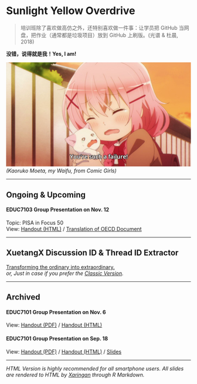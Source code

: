 # Sunlight Yellow Overdrive

> 培训班除了喜欢做高仿之外，还特别喜欢做一件事：让学员把 GitHub 当网盘，把作业（通常都是垃圾项目）放到 GitHub 上刷版。(光谱 & 杜晨, 2018)

**没错，说得就是我！Yes, I am!**  

![Yes I am](./Resources/Youre_such_a_failure.jpg)
*(Kaoruko Moeta, my Waifu, from Comic Girls)*

---

## Ongoing & Upcoming
#### EDUC7103 Group Presentation on Nov. 12
Topic: PISA in Focus 50  
View: [Handout (HTML)](EDUC7103H-1112.html) / [Translation of OECD Document](EDUC7103T-1112.pdf)  

---

## XuetangX Discussion ID & Thread ID Extractor
[Transforming the ordinary into extraordinary.](./XTXExtractor/Index.html)  
*or, Just in case if you prefer the [Classic Version](./XTXExtractor/Legacy.html).*  

---

## Archived

#### EDUC7101 Group Presentation on Nov. 6
View: [Handout (PDF)](EDUC7101P-1106.pdf) / [Handout (HTML)](EDUC7101H-1106.html)  

#### EDUC7101 Group Presentation on Sep. 18
View: [Handout (PDF)](EDUC7101P-0918.pdf) / [Handout (HTML)](EDUC7101H-0918.html) / [Slides](EDUC7101S-0918.html)

---
*HTML Version is highly recommended for all smartphone users.*
*All slides are rendered to HTML by [Xaringan](https://github.com/yihui/xaringan) through R Markdown.*